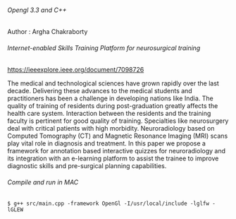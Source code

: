 
###### Opengl 3.3 and C++
Author : Argha Chakraborty

###### Internet-enabled Skills Training Platform for neurosurgical training
https://ieeexplore.ieee.org/document/7098726

The medical and technological sciences have grown rapidly over the last decade. Delivering these advances to the medical students and practitioners has been a challenge in developing nations like India. The quality of training of residents during post-graduation greatly affects the health care system. Interaction between the residents and the training faculty is pertinent for good quality of training. Specialties like neurosurgery deal with critical patients with high morbidity. Neuroradiology based on Computed Tomography (CT) and Magnetic Resonance Imaging (MRI) scans play vital role in diagnosis and treatment. In this paper we propose a framework for annotation based interactive quizzes for neuroradiology and its integration with an e-learning platform to assist the trainee to improve diagnostic skills and pre-surgical planning capabilities.

###### Compile and run in MAC
```
$ g++ src/main.cpp -framework OpenGl -I/usr/local/include -lglfw -lGLEW 
```

